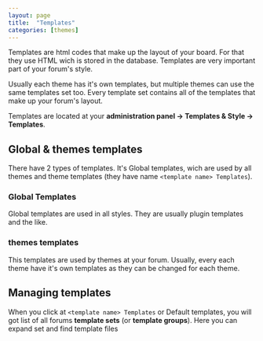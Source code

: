 ```yaml
---
layout: page
title:  "Templates"
categories: [themes]
---
```


Templates are html codes that make up the layout of your board. For that they use HTML wich is stored in the database. Templates are very important part of your forum's style.

Usually each theme has it's own templates, but multiple themes can use the same templates set too. Every template set contains all of the templates that make up your forum's layout.

Templates are located at your **administration panel -> Templates & Style -> Templates**.

## Global & themes templates

There have 2 types of templates. It's Global templates, wich are used by all themes and theme templates (they have name `<template name> Templates`).

### Global Templates

Global templates are used in all styles. They are usually plugin templates and the like.

### themes templates

This templates are used by themes at your forum. Usually, every each theme have it's own templates as they can be changed for each theme.

## Managing templates

When you click at `<template name> Templates` or Default templates, you will got list of all forums **template sets** (or **template groups**).
Here you can expand set and find template files
